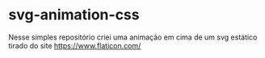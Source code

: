 # svg-animation-css

Nesse simples repositório criei uma animação em cima de um svg estático tirado do site https://www.flaticon.com/

